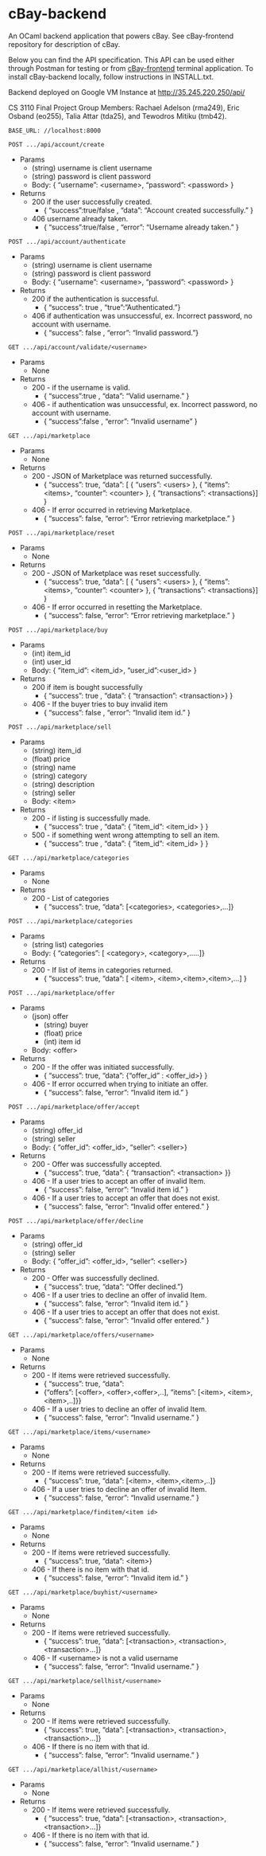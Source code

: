 # cBay-backend

An OCaml backend application that powers cBay. See cBay-frontend repository for description of cBay. 

Below you can find the API specification. This API can be used either 
through Postman for testing or from 
[cBay-frontend](https://github.com/rachael-adelson/cBay-frontend) 
terminal application.
To install cBay-backend locally, follow instructions in INSTALL.txt.

Backend deployed on Google VM Instance at http://35.245.220.250/api/


CS 3110 Final Project Group Members: 
Rachael Adelson (rma249), Eric Osband (eo255), Talia Attar (tda25), 
and Tewodros Mitiku (tmb42).




```
BASE_URL: //localhost:8000
```



```
POST .../api/account/create
```




*   Params
    *   (string) username is client username
    *   (string) password is client password
    *   Body: { “username”: &lt;username>, “password”: &lt;password> } 
*   Returns
    *   200 if the user successfully created.
        *   { “success”:true/false , “data”: “Account created successfully.” } 
    *   406 username already taken. 
        *   { “success”:true/false , “error”: “Username already taken.” } 


```
POST .../api/account/authenticate
```


*   Params
    *   (string) username is client username
    *   (string) password is client password
    *   Body: { “username”: &lt;username>, “password”: &lt;password> } 
*   Returns
    *   200 if the authentication is successful.
        *   { “success”: true , “true”:”Authenticated.”} 
    *   406 if authentication was unsuccessful, ex. Incorrect password, no account with username.
        *   { “success”: false , “error”: “Invalid password.”} 


```
GET .../api/account/validate/<username>
```


*   Params
    *   None
*   Returns
    *   200 - if the username is valid.
        *   { “success”:true , “data”: “Valid username.” } 
    *   406 - if authentication was unsuccessful, ex. Incorrect password, no account with username.
        *   { “success”:false , “error”: “Invalid username” } 


```
GET .../api/marketplace
```


*   Params
    *   None
*   Returns 
    *   200 - JSON of Marketplace was returned successfully.
        *   { “success”: true, “data”: [ {  “users”: &lt;users> }, {  “items”: &lt;items>, “counter”: &lt;counter> }, { “transactions”: &lt;transactions}] }
    *   406 - If error occurred in retrieving Marketplace.
        *   { “success”: false, “error”: “Error retrieving marketplace.” }


```
POST .../api/marketplace/reset
```


*   Params
    *   None
*   Returns 
    *   200 - JSON of Marketplace was reset successfully.
        *   { “success”: true, “data”: [ {  “users”: &lt;users> }, {  “items”: &lt;items>, “counter”: &lt;counter> }, { “transactions”: &lt;transactions}] }
    *   406 - If error occurred in resetting the Marketplace.
        *   { “success”: false, “error”: “Error retrieving marketplace.” }


```
POST .../api/marketplace/buy
```


*   Params
    *   (int) item_id
    *   (int) user_id
    *   Body: { “item_id”: &lt;item_id>, “user_id”:&lt;user_id> } 
*   Returns
    *   200 if item is bought successfully
        *   { “success”: true , “data”: { “transaction”: &lt;transaction>} } 
    *   406 - If the buyer tries to buy invalid item 
        *   { “success”: false , “error”: “Invalid item id.” } 


```
POST .../api/marketplace/sell
```


*   Params
    *   (string) item_id
    *   (float) price 
    *   (string) name
    *   (string) category
    *   (string) description
    *   (string) seller
    *   Body: &lt;item>
*   Returns
    *   200 - if listing is successfully made.
        *   { “success”: true , “data”: { “item_id”: &lt;item_id> } } 
    *   500 - if something went wrong attempting to sell an item.
        *   { “success”: true , “data”: { “item_id”: &lt;item_id> } }


```
GET .../api/marketplace/categories
```


*   Params
    *   None
*   Returns 
    *   200 - List of categories
        *   { “success”: true, “data”: [&lt;categories>, &lt;categories>,...]}


```
POST .../api/marketplace/categories
```


*   Params
    *   (string list) categories
    *   Body: { “categories”: [ &lt;category>, &lt;category>,.....]}
*   Returns 
    *   200 - If list of items in categories returned.
        *   { “success”: true, “data”: [ &lt;item>, &lt;item>,&lt;item>,&lt;item>,...] }


```
POST .../api/marketplace/offer
```


*   Params
    *   (json) offer
        *   (string) buyer
        *   (float) price
        *   (int) item id
    *   Body: &lt;offer>
*   Returns 
    *   200 - If the offer was initiated successfully.
        *   { “success”: true, “data”: {“offer_id” : &lt;offer_id>} }
    *   406 - If error occurred when trying to initiate an offer.
        *   { “success”: false, “error”: “Invalid item id.” }


```
POST .../api/marketplace/offer/accept
```


*   Params
    *   (string) offer_id
    *   (string) seller
    *   Body: { “offer_id”: &lt;offer_id>, “seller”: &lt;seller>}
*   Returns 
    *   200 - Offer was successfully accepted.
        *   { “success”: true, “data”: { “transaction”: &lt;transaction> }}
    *   406 - If a user tries to accept an offer of invalid Item.
        *   { “success”: false, “error”: “Invalid item id.” }
    *   406 - If a user tries to accept an offer that does not exist.
        *   { “success”: false, “error”: “Invalid offer entered.” }


```
POST .../api/marketplace/offer/decline
```


*   Params 
    *   (string) offer_id
    *   (string) seller
    *   Body: { “offer_id”: &lt;offer_id>, “seller”: &lt;seller>}
*   Returns 
    *   200 - Offer was successfully declined.
        *   { “success”: true, “data”: “Offer declined.”}
    *   406 -  If a user tries to decline an offer of invalid Item.
        *   { “success”: false, “error”: “Invalid item id.” }
    *   406 - If a user tries to accept an offer that does not exist.
        *   { “success”: false, “error”: “Invalid offer entered.” }


```
GET .../api/marketplace/offers/<username>
```


*   Params 
    *   None
*   Returns 
    *   200 - If items were retrieved successfully.
        *   { “success”: true, “data”:
        *   {“offers”:  [&lt;offer>, &lt;offer>,&lt;offer>,..], “items”:  [&lt;item>, &lt;item>,&lt;item>,..]}}
    *   406 -  If a user tries to decline an offer of invalid Item.
        *   { “success”: false, “error”: “Invalid username.” }


```
GET .../api/marketplace/items/<username>
```


*   Params 
    *   None
*   Returns 
    *   200 - If items were retrieved successfully.
        *   { “success”: true, “data”: [&lt;item>, &lt;item>,&lt;item>,..]}
    *   406 -  If a user tries to decline an offer of invalid Item.
        *   { “success”: false, “error”: “Invalid username.” }


```
GET .../api/marketplace/finditem/<item id>
```


*   Params 
    *   None
*   Returns 
    *   200 - If items were retrieved successfully.
        *   { “success”: true, “data”: &lt;item>}
    *   406 -  If there is no item with that id.
        *   { “success”: false, “error”: “Invalid item id.” }


```
GET .../api/marketplace/buyhist/<username>
```


*   Params 
    *   None
*   Returns 
    *   200 - If items were retrieved successfully.
        *   { “success”: true, “data”: [&lt;transaction>, &lt;transaction>, &lt;transaction>...]}
    *   406 -  If &lt;username> is not a valid username
        *   { “success”: false, “error”: “Invalid username.” }


```
GET .../api/marketplace/sellhist/<username>
```


*   Params 
    *   None
*   Returns 
    *   200 - If items were retrieved successfully.
        *   { “success”: true, “data”: [&lt;transaction>, &lt;transaction>, &lt;transaction>...]}
    *   406 -  If there is no item with that id.
        *   { “success”: false, “error”: “Invalid username.” }


```
GET .../api/marketplace/allhist/<username>
```


*   Params 
    *   None
*   Returns 
    *   200 - If items were retrieved successfully.
        *   { “success”: true, “data”: [&lt;transaction>, &lt;transaction>, &lt;transaction>...]}
    *   406 -  If there is no item with that id.
        *   { “success”: false, “error”: “Invalid username.” }
